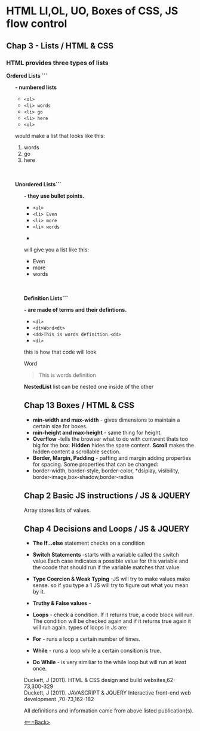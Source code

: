 # HTML LI,OL, UO, Boxes of CSS, JS flow control

## Chap 3 - Lists / HTML & CSS

### HTML provides three types of lists

**Ordered Lists ```<ol>- numbered lists**

* ```<ol>```
* ```<li> words```
* ```<li> go```
* ```<li> here```
* ```<ol>```

would make a list that looks like this:

1. words
2. go
3. here
<br>
<br>

**Unordered Lists```<ul>- they use bullet points.**

* ```<ul>```
* ```<li> Even```
* ```<li> more```
* ```<li> words```
* ```<ul>

will give you a list like this:

* Even
* more
* words
<br>
<br>

**Definition Lists```<dl>- are made of terms and their defintions.**

* ```<dl>```
* ```<dt>Word<dt>```
* ```<dd>This is words definition.<dd>```
* ```<dl>```

this is how that code will look


Word 
>This is words definition


**NestedList**
list can be nested one inside of the other

## Chap 13 Boxes / HTML & CSS

* **min-width and max-width** - gives dimensions to maintain a certain size for boxes.
* **min-height and max-height** - same thing for height.
* **Overflow** -tells the browser what to do  with contwent thats too big for the box. **Hidden** hides the spare content. **Scroll** makes the hidden content a scrollable section.
* **Border, Margin, Padding** - paffing and margin adding properties for spacing. Some properties that can be changed:
* border-width, border-style, border-color,
*dsiplay, visibility, border-image,box-shadow,border-radius 

## Chap 2 Basic JS instructions / JS & JQUERY

Array stores lists of values. 

## Chap 4 Decisions and Loops / JS & JQUERY

* **The If...else** statement checks on a condition

* **Switch Statements** -starts with a variable called the switch value.Each case indicates a possible value for this variable and the ccode that should run if the variable matches that value.
* **Type Coercion & Weak Typing** -JS will try to make values make sense. so if you type a 1 JS will try to figure out what you mean by it.
* **Truthy & False values**  - 
* **Loops** - check a condition. If it returns true, a code block will run. The condition will be checked again and if it returns true again it will run again. types of loops in Js are:
* **For** - runs a loop a certain number of times.
* **While** - runs a loop whiile a certain consition is true.
* **Do While** - is very similiar to the while loop but will run at least once.


Duckett, J (2011). HTML & CSS design and build websites,62-73,300-329 <br>
Duckett, J (2011). JAVASCRIPT & JQUERY Interactive front-end web development ,70-73,162-182

All definitions and information came from above listed publication(s).

[<===Back>](README.md)
